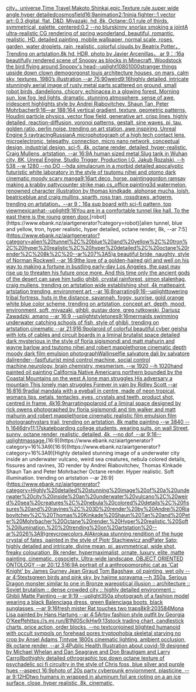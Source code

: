 [city，universe,Time Travel,Makoto Shinkai,epic,Texture rule,super wide angle,hyper detailed](https://www.ebank.nz/aiartgenerator?category=city%EF%BC%8Cuniverse%2CTime%20Travel%2CMakoto%20Shinkai%2Cepic%2CTexture%20rule%2Csuper%20wide%20angle%2Chyper%20detailed)[cosmos](https://www.ebank.nz/aiartgenerator?category=cosmos)[field](https://www.ebank.nz/aiartgenerator?category=field)[16:9](https://www.ebank.nz/aiartgenerator?category=16%3A9)[animation](https://www.ebank.nz/aiartgenerator?category=animation)[2:1](https://www.ebank.nz/aiartgenerator?category=2%3A1)[ninja fighter::1 vector art::0.3 digital, flat, D&D, Miyazaki, hd, 8k, Octane::0.1 rule of thirds, symmetrical, palette, centered:0.2 --no blur](https://www.ebank.nz/aiartgenerator?category=ninja%20fighter%3A%3A1%20vector%20art%3A%3A0.3%20digital%2C%20flat%2C%20D%26D%2C%20Miyazaki%2C%20hd%2C%208k%2C%20Octane%3A%3A0.1%20rule%20of%20thirds%2C%20symmetrical%2C%20palette%2C%20centered%3A0.2%20--no%20blur)[skinny snorlax smoking a joint](https://www.ebank.nz/aiartgenerator?category=skinny%20snorlax%20smoking%20a%20joint)[A ultra-realistic CG rendering of spring wonderland, beautiful, romantic, realistic, HD, detailed painting, mobile wallpaper, normal scale, roses, garden, water droplets, rain, realistic, colorful clouds,by Beatrix Potter，Trending on artstation.8k hd, HDR, photo by Javier Arcenillas， ar 9：:16](https://www.ebank.nz/aiartgenerator?category=A%20ultra-realistic%20CG%20rendering%20of%20spring%20wonderland%2C%20beautiful%2C%20romantic%2C%20realistic%2C%20HD%2C%20detailed%20painting%2C%20mobile%20wallpaper%2C%20normal%20scale%2C%20roses%2C%20garden%2C%20water%20droplets%2C%20rain%2C%20realistic%2C%20colorful%20clouds%2Cby%20Beatrix%20Potter%EF%BC%8CTrending%20on%20artstation.8k%20hd%2C%20HDR%2C%20photo%20by%20Javier%20Arcenillas%EF%BC%8C%20ar%209%EF%BC%9A%3A16)[a beautifully rendered scene of Snoopy as blocks in Minecraft, Woodstock the bird flying around Snoopy's head](https://www.ebank.nz/aiartgenerator?category=a%20beautifully%20rendered%20scene%20of%20Snoopy%20as%20blocks%20in%20Minecraft%2C%20Woodstock%20the%20bird%20flying%20around%20Snoopy%27s%20head)[--uplight](https://www.ebank.nz/aiartgenerator?category=--uplight)[1080](https://www.ebank.nz/aiartgenerator?category=1080)[1000](https://www.ebank.nz/aiartgenerator?category=1000)[stranger things upside down clown demogorgon](https://www.ebank.nz/aiartgenerator?category=stranger%20things%20upside%20down%20clown%20demogorgon)[st louis architecture houses, on mars, calm sky, textures, 1980’s illustration --ar 75:90](https://www.ebank.nz/aiartgenerator?category=st%20louis%20architecture%20houses%2C%20on%20mars%2C%20calm%20sky%2C%20textures%2C%201980%E2%80%99s%20illustration%20--ar%2075%3A90)[weird](https://www.ebank.nz/aiartgenerator?category=weird)[9:16](https://www.ebank.nz/aiartgenerator?category=9%3A16)[highly detailed, intricate stunningly aerial image of rusty metal parts scattered on ground, small robot birds, dandelions, chicory, echinacea in a glowing forest. Morning sun, low fog, led lights, dramatic, stunning atmosphere, sense of awe, iridescent highlights style by Andrei Riabovitchev, Shaun Tan, Peter Mohrbacher](https://www.ebank.nz/aiartgenerator?category=highly%20detailed%2C%20intricate%20stunningly%20aerial%20image%20of%20rusty%20metal%20parts%20scattered%20on%20ground%2C%20small%20robot%20birds%2C%20dandelions%2C%20chicory%2C%20echinacea%20in%20a%20glowing%20forest.%20Morning%20sun%2C%20low%20fog%2C%20led%20lights%2C%20dramatic%2C%20stunning%20atmosphere%2C%20sense%20of%20awe%2C%20iridescent%20highlights%20style%20by%20Andrei%20Riabovitchev%2C%20Shaun%20Tan%2C%20Peter%20Mohrbacher)[9:16](https://www.ebank.nz/aiartgenerator?category=9%3A16)[—ar 188:164 vertical gradient, texture, geometric patterns, Houdini particle physics, vector flow field, generative art, crisp lines, highly detailed, reaction-diffusion, voronoi patterns, gestalt, sine waves, pi, tau, golden ratio, perlin noise, trending on art station, awe inspiring, Unreal Engine 5 raytracing](https://www.ebank.nz/aiartgenerator?category=%E2%80%94ar%20188%3A164%20vertical%20gradient%2C%20texture%2C%20geometric%20patterns%2C%20Houdini%20particle%20physics%2C%20vector%20flow%20field%2C%20generative%20art%2C%20crisp%20lines%2C%20highly%20detailed%2C%20reaction-diffusion%2C%20voronoi%20patterns%2C%20gestalt%2C%20sine%20waves%2C%20pi%2C%20tau%2C%20golden%20ratio%2C%20perlin%20noise%2C%20trending%20on%20art%20station%2C%20awe%20inspiring%2C%20Unreal%20Engine%205%20raytracing)[Russian](https://www.ebank.nz/aiartgenerator?category=Russian)[A microphotograph of a high tech contact lens, microelectronic, telepathy, connection, micro nano network, conceptual design, industrial design, sci-fi, 4k, octane render, detailed, hyper-realistic, Craig Mullens, artstation, --ar 16:9](https://www.ebank.nz/aiartgenerator?category=A%20microphotograph%20of%20a%20high%20tech%20contact%20lens%2C%20microelectronic%2C%20telepathy%2C%20connection%2C%20micro%20nano%20network%2C%20conceptual%20design%2C%20industrial%20design%2C%20sci-fi%2C%204k%2C%20octane%20render%2C%20detailed%2C%20hyper-realistic%2C%20Craig%20Mullens%2C%20artstation%2C%20--ar%2016%3A9)[A human sized metal Slug tank in Wuhan city, 8K, Unreal Engine, Studio Trigger, Production I.G, Jakub Rozalski, --h 538 --w 1280 --no DO --hd](https://www.ebank.nz/aiartgenerator?category=A%20human%20sized%20metal%20Slug%20tank%20in%20Wuhan%20city%2C%208K%2C%20Unreal%20Engine%2C%20Studio%20Trigger%2C%20Production%20I.G%2C%20Jakub%20Rozalski%2C%20--h%20538%20--w%201280%20--no%20DO%20--hd)[a simulacrum in a morbid detailed apocalyptic futuristic white laboratory in the style of tsutomu nihei and otomo dark cinematic moody scary manga](https://www.ebank.nz/aiartgenerator?category=a%20simulacrum%20in%20a%20morbid%20detailed%20apocalyptic%20futuristic%20white%20laboratory%20in%20the%20style%20of%20tsutomu%20nihei%20and%20otomo%20dark%20cinematic%20moody%20scary%20manga)[9:16](https://www.ebank.nz/aiartgenerator?category=9%3A16)[art deco, horse, painting](https://www.ebank.nz/aiartgenerator?category=art%20deco%2C%20horse%2C%20painting)[gordon ramsay making a krabby patty](https://www.ebank.nz/aiartgenerator?category=gordon%20ramsay%20making%20a%20krabby%20patty)[counter strike map cs_office painting](https://www.ebank.nz/aiartgenerator?category=counter%20strike%20map%20cs_office%20painting)[3d watermelon, renowned character illustration by thomas kindkade, alphonse mucha, loish, beatriceblue and craig mullins, sparth, ross tran, rossdraws, artgerm, trending on artstation，--ar 9：16](https://www.ebank.nz/aiartgenerator?category=3d%20watermelon%2C%20renowned%20character%20illustration%20by%20thomas%20kindkade%2C%20alphonse%20mucha%2C%20loish%2C%20beatriceblue%20and%20craig%20mullins%2C%20sparth%2C%20ross%20tran%2C%20rossdraws%2C%20artgerm%2C%20trending%20on%20artstation%EF%BC%8C--ar%209%EF%BC%9A16)[a sup board with sci-fi pattern, top view](https://www.ebank.nz/aiartgenerator?category=a%20sup%20board%20with%20sci-fi%20pattern%2C%20top%20view)[mexican](https://www.ebank.nz/aiartgenerator?category=mexican)[hat](https://www.ebank.nz/aiartgenerator?category=hat)[--uplight](https://www.ebank.nz/aiartgenerator?category=--uplight)[9:16](https://www.ebank.nz/aiartgenerator?category=9%3A16)[You are in a comfortable tunnel like hall. To the east there is the roung green door.](https://www.ebank.nz/aiartgenerator?category=You%20are%20in%20a%20comfortable%20tunnel%20like%20hall.%20To%20the%20east%20there%20is%20the%20roung%20green%20door.)[robot](https://www.ebank.nz/aiartgenerator?category=robot)[alien tunnel, blue and yellow, tron, hyper realistic, hyper detailed, octane render, 8k, --ar 7:5](https://www.ebank.nz/aiartgenerator?category=alien%20tunnel%2C%20blue%20and%20yellow%2C%20tron%2C%20hyper%20realistic%2C%20hyper%20detailed%2C%20octane%20render%2C%208k%2C%20--ar%207%3A5)[a beautiful bride, naughty, style of Norman Rockwell --ar 16:9](https://www.ebank.nz/aiartgenerator?category=a%20beautiful%20bride%2C%20naughty%2C%20style%20of%20Norman%20Rockwell%20--ar%2016%3A9)[the love of a golden-haired girl and well on his way to making a fortune in bustling early-day Los Angeles, the past may rise up to threaten his future once more. And this time only the ancient gods of the desert can save him tudio ghibli, crystal rainforest, simon stalenhag, craig mullens, trending on artstation wide establishing shot, 4k mattepaint, artstation trending, environment art --ar 16:8](https://www.ebank.nz/aiartgenerator?category=the%20love%20of%20a%20golden-haired%20girl%20and%20well%20on%20his%20way%20to%20making%20a%20fortune%20in%20bustling%20early-day%20Los%20Angeles%2C%20the%20past%20may%20rise%20up%20to%20threaten%20his%20future%20once%20more.%20And%20this%20time%20only%20the%20ancient%20gods%20of%20the%20desert%20can%20save%20him%20tudio%20ghibli%2C%20crystal%20rainforest%2C%20simon%20stalenhag%2C%20craig%20mullens%2C%20trending%20on%20artstation%20wide%20establishing%20shot%2C%204k%20mattepaint%2C%20artstation%20trending%2C%20environment%20art%20--ar%2016%3A8)[narrating](https://www.ebank.nz/aiartgenerator?category=narrating)[9:16](https://www.ebank.nz/aiartgenerator?category=9%3A16)[--uplight](https://www.ebank.nz/aiartgenerator?category=--uplight)[towering tribal fortress, huts in the distance, savannah, foggy, sunrise, gold orange white blue color scheme, trending on artstation, concept art, depth, mood, environment, soft, miyazaki, gihbli, gustav dore, greg rutkowski, Dariusz Zawadzki, amano --ar 16:9 --uplight](https://www.ebank.nz/aiartgenerator?category=towering%20tribal%20fortress%2C%20huts%20in%20the%20distance%2C%20savannah%2C%20foggy%2C%20sunrise%2C%20gold%20orange%20white%20blue%20color%20scheme%2C%20trending%20on%20artstation%2C%20concept%20art%2C%20depth%2C%20mood%2C%20environment%2C%20soft%2C%20miyazaki%2C%20gihbli%2C%20gustav%20dore%2C%20greg%20rutkowski%2C%20Dariusz%20Zawadzki%2C%20amano%20--ar%2016%3A9%20--uplight)[style](https://www.ebank.nz/aiartgenerator?category=style)[tones](https://www.ebank.nz/aiartgenerator?category=tones)[9:16](https://www.ebank.nz/aiartgenerator?category=9%3A16)[mermaids swimming underwater catching schools of fish, style of ghibli, trending on artstation,cinematic --ar 21:9](https://www.ebank.nz/aiartgenerator?category=mermaids%20swimming%20underwater%20catching%20schools%20of%20fish%2C%20style%20of%20ghibli%2C%20trending%20on%20artstation%2Ccinematic%20--ar%2021%3A9)[16:9](https://www.ebank.nz/aiartgenerator?category=16%3A9)[polaroid of colorful beautiful cyber geisha with lots of cables and circuit boards in a liminal brutalist space detailed dark mysterious in the style of floria sigismondi and matt mahurin and wayne barlow and tsutomo nihei and robert mapplethorpe cinematic depth moody dark film emulsion photograph](https://www.ebank.nz/aiartgenerator?category=polaroid%20of%20colorful%20beautiful%20cyber%20geisha%20with%20lots%20of%20cables%20and%20circuit%20boards%20in%20a%20liminal%20brutalist%20space%20detailed%20dark%20mysterious%20in%20the%20style%20of%20floria%20sigismondi%20and%20matt%20mahurin%20and%20wayne%20barlow%20and%20tsutomo%20nihei%20and%20robert%20mapplethorpe%20cinematic%20depth%20moody%20dark%20film%20emulsion%20photograph)[Wallin](https://www.ebank.nz/aiartgenerator?category=Wallin)[selfie salvatore dali by salvatore dali](https://www.ebank.nz/aiartgenerator?category=selfie%20salvatore%20dali%20by%20salvatore%20dali)[render](https://www.ebank.nz/aiartgenerator?category=render)[--fast](https://www.ebank.nz/aiartgenerator?category=--fast)[futurist mind control machine, social control machine,neurology, brain chemistry, mesmerism. --w 1920 --h 1020](https://www.ebank.nz/aiartgenerator?category=futurist%20mind%20control%20machine%2C%20social%20control%20machine%2Cneurology%2C%20brain%20chemistry%2C%20mesmerism.%20--w%201920%20--h%201020)[hand painted oil painting California Native Americans northern bounded by the Coastal Mountains on the west A lone man struggles His adversary a mountain This lonely man struggles Forever in vain by Ridley Scott --ar 16:8](https://www.ebank.nz/aiartgenerator?category=hand%20painted%20oil%20painting%20California%20Native%20Americans%20northern%20bounded%20by%20the%20Coastal%20Mountains%20on%20the%20west%20A%20lone%20man%20struggles%20His%20adversary%20a%20mountain%20This%20lonely%20man%20struggles%20Forever%20in%20vain%20by%20Ridley%20Scott%20--ar%2016%3A8)[16:9](https://www.ebank.nz/aiartgenerator?category=16%3A9)[radial mandala with a eyeball in centre, made of neon tropical, womans  lips, petals, tentacles, eyes, crystals and teeth, product shot, centred in frame, 4k](https://www.ebank.nz/aiartgenerator?category=radial%20mandala%20with%20a%20eyeball%20in%20centre%2C%20made%20of%20neon%20tropical%2C%20womans%20%20lips%2C%20petals%2C%20tentacles%2C%20eyes%2C%20crystals%20and%20teeth%2C%20product%20shot%2C%20centred%20in%20frame%2C%204k)[16:9](https://www.ebank.nz/aiartgenerator?category=16%3A9)[narrating](https://www.ebank.nz/aiartgenerator?category=narrating)[polaroid of a liminal space designed by rick owens photographed by floria sigismondi and tim walker  and matt mahurin and robert mapplethorpe cinematic realistic film emulsion film photography](https://www.ebank.nz/aiartgenerator?category=polaroid%20of%20a%20liminal%20space%20designed%20by%20rick%20owens%20photographed%20by%20floria%20sigismondi%20and%20tim%20walker%20%20and%20matt%20mahurin%20and%20robert%20mapplethorpe%20cinematic%20realistic%20film%20emulsion%20film%20photography)[stars trail, trending on artstation, 8k matte painting --w 3840 --h 1646](https://www.ebank.nz/aiartgenerator?category=stars%20trail%2C%20trending%20on%20artstation%2C%208k%20matte%20painting%20--w%203840%20--h%201646)[dry](https://www.ebank.nz/aiartgenerator?category=dry)[11:17](https://www.ebank.nz/aiartgenerator?category=11%3A17)[skateboarding college students, wearing suits, on wall Street, sunny, octane render, realistic, detailed, 4k, --no dof, --ar 9:16](https://www.ebank.nz/aiartgenerator?category=skateboarding%20college%20students%2C%20wearing%20suits%2C%20on%20wall%20Street%2C%20sunny%2C%20octane%20render%2C%20realistic%2C%20detailed%2C%204k%2C%20--no%20dof%2C%20--ar%209%3A16)[--uplight](https://www.ebank.nz/aiartgenerator?category=--uplight)[massage.](https://www.ebank.nz/aiartgenerator?category=massage.)[16:9](https://www.ebank.nz/aiartgenerator?category=16%3A9)[16:9](https://www.ebank.nz/aiartgenerator?category=16%3A9)[Highly detailed stunning image of a underwater city inside an underwater vulcano, weird sea creatures, nebula colored details, fissures and ravines, 3D render by Andrei Riabovitchev, Thomas Kinkade Shaun Tan and Peter Mohrbacher Octane render. Hyper realistic. Soft illumination.  trending on artstation --ar 26:9](https://www.ebank.nz/aiartgenerator?category=Highly%20detailed%20stunning%20image%20of%20a%20underwater%20city%20inside%20an%20underwater%20vulcano%2C%20weird%20sea%20creatures%2C%20nebula%20colored%20details%2C%20fissures%20and%20ravines%2C%203D%20render%20by%20Andrei%20Riabovitchev%2C%20Thomas%20Kinkade%20Shaun%20Tan%20and%20Peter%20Mohrbacher%20Octane%20render.%20Hyper%20realistic.%20Soft%20illumination.%20%20trending%20on%20artstation%20--ar%2026%3A9)[grey](https://www.ebank.nz/aiartgenerator?category=grey)[crow](https://www.ebank.nz/aiartgenerator?category=crow)[colors,](https://www.ebank.nz/aiartgenerator?category=colors%2C)[AlAkroka](https://www.ebank.nz/aiartgenerator?category=AlAkroka)[a  stunning rendition of the huge crystal of fates, painted in the style of Piotr Stachiewicz andPater Sato; highly detailed and intricate, divine mean, pi, asymmetrical, wide shot, freaky colouration, 8k render, hypermaximalist, ornate, luxury, elite, matte painting, cinematic, cgsociety, Ultra-wide landscape, OBJECT ORIENTED ONTOLOGY --ar 20:12](https://www.ebank.nz/aiartgenerator?category=a%20%20stunning%20rendition%20of%20the%20huge%20crystal%20of%20fates%2C%20painted%20in%20the%20style%20of%20Piotr%20Stachiewicz%20andPater%20Sato%3B%20highly%20detailed%20and%20intricate%2C%20divine%20mean%2C%20pi%2C%20asymmetrical%2C%20wide%20shot%2C%20freaky%20colouration%2C%208k%20render%2C%20hypermaximalist%2C%20ornate%2C%20luxury%2C%20elite%2C%20matte%20painting%2C%20cinematic%2C%20cgsociety%2C%20Ultra-wide%20landscape%2C%20OBJECT%20ORIENTED%20ONTOLOGY%20--ar%2020%3A12)[.5](https://www.ebank.nz/aiartgenerator?category=.5)[16:9](https://www.ebank.nz/aiartgenerator?category=16%3A9)[A portrait of  a anthropomorphic cat as 'Cat Knight' by James Gurney Jean Giraud Tom Bagshaw, oil painting, wet oily --ar 4:5](https://www.ebank.nz/aiartgenerator?category=A%20portrait%20of%20%20a%20anthropomorphic%20cat%20as%20%27Cat%20Knight%27%20by%20James%20Gurney%20Jean%20Giraud%20Tom%20Bagshaw%2C%20oil%20painting%2C%20wet%20oily%20--ar%204%3A5)[texts](https://www.ebank.nz/aiartgenerator?category=texts)[green birds and pink sky, by hajime sorayama —h 350](https://www.ebank.nz/aiartgenerator?category=green%20birds%20and%20pink%20sky%2C%20by%20hajime%20sorayama%20%E2%80%94h%20350)[a  Serious Dragon monster similar to one in Bronze ware](https://www.ebank.nz/aiartgenerator?category=a%20%C2%A0Serious%20Dragon%20monster%20similar%20to%20one%20in%20Bronze%20ware)[optical illusion ::  architecture :: Soviet brutalism :: dense crowded city :: highly detailed environment :: Ghibli Matte Painting --ar 9:19 --uplight](https://www.ebank.nz/aiartgenerator?category=optical%20illusion%20%3A%3A%20%20architecture%20%3A%3A%20Soviet%20brutalism%20%3A%3A%20dense%20crowded%20city%20%3A%3A%20highly%20detailed%20environment%20%3A%3A%20Ghibli%20Matte%20Painting%20--ar%209%3A19%20--uplight)[350](https://www.ebank.nz/aiartgenerator?category=350)[a photograph of a fashion model wearing a black Balenciaga dress, green Balenciaga boots, black sunglasses, —ar 9:16](https://www.ebank.nz/aiartgenerator?category=a%20photograph%20of%20a%20fashion%20model%20wearing%20a%20black%20Balenciaga%20dress%2C%20green%20Balenciaga%20boots%2C%20black%20sunglasses%2C%20%E2%80%94ar%209%3A16)[fresh mister Rat touches two traps](https://www.ebank.nz/aiartgenerator?category=fresh%20mister%20Rat%20touches%20two%20traps)[8k](https://www.ebank.nz/aiartgenerator?category=8k)[9:20](https://www.ebank.nz/aiartgenerator?category=9%3A20)[3584](https://www.ebank.nz/aiartgenerator?category=3584)[Mona Lisa painted by Hans Hartung --ar 4:5](https://www.ebank.nz/aiartgenerator?category=Mona%20Lisa%20painted%20by%20Hans%20Hartung%20--ar%204%3A5)[Artsy fashion style outfit by Georgia O’Keeffe](https://www.ebank.nz/aiartgenerator?category=Artsy%20fashion%20style%20outfit%20by%20Georgia%20O%E2%80%99Keeffe)[<https://s.mj.run/B1NI0ScIkHw>](https://www.ebank.nz/aiartgenerator?category=%3Chttps%3A//s.mj.run/B1NI0ScIkHw%3E)[9:13](https://www.ebank.nz/aiartgenerator?category=9%3A13)[stock trading chart, candlestick charts, price action, order blocks, --no text](https://www.ebank.nz/aiartgenerator?category=stock%20trading%20chart%2C%20candlestick%20charts%2C%20price%20action%2C%20order%20blocks%2C%20--no%20text)[](https://www.ebank.nz/aiartgenerator?category=)[conjoined blighted humanoid with occult sympols on forehead pores tryptophobia skeletal starving  no crop by Ansel Adams Tintype 1800s cinematic lighting, ambient occlusion, 8k octane render, --ar 3:4](https://www.ebank.nz/aiartgenerator?category=conjoined%20blighted%20humanoid%20with%20occult%20sympols%20on%20forehead%20pores%20tryptophobia%20skeletal%20starving%20%20no%20crop%20by%20Ansel%20Adams%20Tintype%201800s%20cinematic%20lighting%2C%20ambient%20occlusion%2C%208k%20octane%20render%2C%20--ar%203%3A4)[Public Health Illustration about covid-19 designed by Michael Whelan and Dan Seagrave and Don Brautigam and Larry Carroll](https://www.ebank.nz/aiartgenerator?category=Public%20Health%20Illustration%20about%20covid-19%20designed%20by%20Michael%20Whelan%20and%20Dan%20Seagrave%20and%20Don%20Brautigam%20and%20Larry%20Carroll)[bot](https://www.ebank.nz/aiartgenerator?category=bot)[highly detailed othrographic top down octane texture of psychadelic sci fi circuitry in the style of Chris foss, blue silver and purple hues --aspect 16:9](https://www.ebank.nz/aiartgenerator?category=highly%20detailed%20othrographic%20top%20down%20octane%20texture%20of%20psychadelic%20sci%20fi%20circuitry%20in%20the%20style%20of%20Chris%20foss%2C%20blue%20silver%20and%20purple%20hues%20--aspect%2016%3A9)[photo of 20s party cyberpunk enviornment, plasticine, --ar 9:12](https://www.ebank.nz/aiartgenerator?category=photo%20of%2020s%20party%20cyberpunk%20enviornment%2C%20plasticine%2C%20--ar%209%3A12)[HD](https://www.ebank.nz/aiartgenerator?category=HD)[two humans in wrapped in aluminum foil are rioting on a an ice surface, close, hyper realistic, 8k, cinematic,](https://www.ebank.nz/aiartgenerator?category=two%20humans%20in%20wrapped%20in%20aluminum%20foil%20are%20rioting%20on%20a%20an%20ice%20surface%2C%20close%2C%20hyper%20realistic%2C%208k%2C%20cinematic%2C)